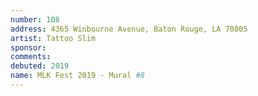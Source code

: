 ```yaml
---
number: 108
address: 4365 Winbourne Avenue, Baton Rouge, LA 70805
artist: Tattoo Slim
sponsor: 
comments: 
debuted: 2019
name: MLK Fest 2019 - Mural #8
---
```

